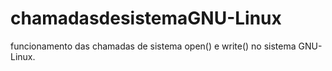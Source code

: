 # chamadasdesistemaGNU-Linux
funcionamento das chamadas de sistema open() e write() no sistema GNU-Linux.
